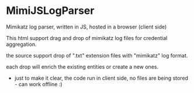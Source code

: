 # MimiJSLogParser

Mimikatz log parser, written in JS, hosted in a browser (client side)

This html support drag and drop of mimikatz log files for credential aggregation.

the source support drop of ".txt" extension files with "mimikatz" log format.

each drop will enrich the existing entities or create a new ones.

* just to make it clear, the code run in client side, no files are being stored - can work offline :)
